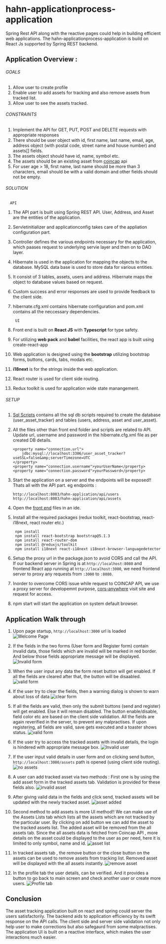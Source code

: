 # hahn-applicationprocess-application

Spring Rest API along with the reactive pages could help in building efficient web applications. The hahn-applicationprocess-application is build on
React Js supported by Spring REST backend.
 									      
## Application Overview :

  ###### GOALS
   1. Allow user to create profile
   2. Enable user to add assets for tracking and also remove assets from tracked list.
   3. Allow user to see the assets tracked.
      
###### CONSTRAINTS
   1. Implement the API for GET, PUT, POST and DELETE requests with appropriate responses
   2. There should be user object with id, first name, last name, email, age, address object (with postal code, street name and house
       number) and assets[] fields.
   3. The assets object should have id, name, symbol etc.
   4. The assets should be an existing asset from [coincap](https://api.coincap.io/v2/assets) api
   5. For user age > 18, first name, last name should be more than 3 characters, email should be with a valid domain and other fields should not be empty.
      
 ###### SOLUTION
      
      API
      
  1. The API part is built using Spring REST API. User, Address, and Asset are the entities of the application.
  2. Servletinitializer and applicationconfig takes care of the appliation configuration part.
  3. Controller defines the various endpoints necessary for the application, which paases request to underlying servie layer and 
       then on to DAO layer. 
  4. Hibernate is used in the application for mapping the objects to the database. MySQL data base is used to store data for various
       entities.
  5. It consist of 3 tables, assets, users and address. Hibernate maps the object to database values based on request.
  6. Custom success and error responses are used to provide feedback to the client side.
  7. hibernate.cfg.xml contains hibernate configuration and pom.xml contains all the neccessary dependencies.
      
          UI
      
  1. Front end is built on **React JS** with **Typescript** for type safety.
  2. For utilizing **web pack** and **babel** facilities, the react app is built using create-react-app
  3. Web application is designed using the **bootstrap** utilizing bootstrap forms, buttons, cards, tabs, modals etc.
  4. **i18next** is for the strings inside the web application.
  5. React router is used for client side routing.
  6. Redux toolkit is used for application wide state manangement.
      
 ###### SETUP
      
   1. [Sql Scripts](https://github.com/mathews-sunny/hahn-applicationprocess-application/tree/master/Scripts/) contains all the sql db scripts
      required to create the database (user_asset_tracker) and tables (users, address, asset and user_asset). 
   2. All the files other than front end folder and scripts are related to API. Update url, username and password in the 
      hibernate.cfg.xml file as per created DB details.
      
          <property name="connection.url">
              jdbc:mysql://localhost:3306/user_asset_tracker?useSSL=false&amp;serverTimezone=UTC
          </property>
          <property name="connection.username">yourUserName</property>
          <property name="connection.password">yourPassword</property>
        
   3. Start the application on a server and the endpoints will be exposed!! Thats all with the API part. eg endpoints :
   
          http://localhost:8083/hahn-application/api/users
          http://localhost:8083/hahn-application/api/assets 
        
  4. Open the [front end](https://github.com/mathews-sunny/hahn-applicationprocess-application/tree/master/Front%20End) files in an ide. 
  5. Install all the required packages (redux toolkit, react-bootstrap, react-i18next, react router etc.)
  
          npm install 
          npm install react-bootstrap bootstrap@5.1.3
          npm install react-router-dom
          npm install @reduxjs/toolkit
          npm install i18next react-i18next i18next-browser-languagedetector
              
  6. Setup the proxy url in the package.json to avoid CORS and call the API. If our backend server in Spring is at `http://localhost:8080` and  
        frontend React app running at `http://localhost:3000`, we need frontend server to proxy any requests from `:3000` to `:8080`.
 7. Inorder to overcome CORS issue while request to COINCAP API, we use a proxy server for developemnt purpose, [cors-anywhere](https://cors-anywhere.herokuapp.com/) 
        visit site and request for access.
  8. npm start will start the application on system default browser.
        
   ## Application Walk through
   
   1. Upon page startup, `http://localhost:3000` url is loaded
 ![Welcome Page](https://github.com/mathews-sunny/hahn-applicationprocess-application/blob/master/application%20screenshots/intro.png?raw=true)
 
  2. If the fields in the two forms (User form and Register form) contain invalid data, those fields which are invalid will be marked in red border. 
   And below those fields appropriate message will be displayed. 
  ![Invalid form](https://github.com/mathews-sunny/hahn-applicationprocess-application/blob/master/application%20screenshots/invalid%20field.png?raw=true)
  
  3. When the user input any data the form reset button will get enabled. If all the fields are cleared after that, the button will be disaabled.
  ![valid form](https://github.com/mathews-sunny/hahn-applicationprocess-application/blob/master/application%20screenshots/valid.png?raw=true)
  
  4. If the user try to clear the fields, then a warning dialog is shown to warn about loss of data
  ![clear form](https://github.com/mathews-sunny/hahn-applicationprocess-application/blob/master/application%20screenshots/clear%20fields.png?raw=true)
  
  5. If all the fields are valid, then only the submit buttons (send and register) will get enabled. Else it will remain disabled. The button enable/disable, field color
   etc are based on the client side validation. All the fields are again reverified in the server, to prevent any malpractises. If upon registering, all fields are valid, 
   save gets executed and a toaster shows status.
   ![valid form](https://github.com/mathews-sunny/hahn-applicationprocess-application/blob/master/application%20screenshots/user%20created.png?raw=true)
   
  6. If the user try to access the tracked assets with invalid details, the login is hindered with appropriate message box.
  ![Invalid user](https://github.com/mathews-sunny/hahn-applicationprocess-application/blob/master/application%20screenshots/invalid%20track.png?raw=true)
  
  7. If the user input valid details in user form and on clicking send button, `http://localhost:3000/assets` path is opened (using client side routing).
    ![no assets](https://github.com/mathews-sunny/hahn-applicationprocess-application/blob/master/application%20screenshots/tracked%20assets%20without%20data.png?raw=true)
    
  8. A user can add tracked asset via two methods : First one is by using the add asset form in the tracked assets tab. Validation is provided for these fields also.
  ![invalid asset](https://github.com/mathews-sunny/hahn-applicationprocess-application/blob/master/application%20screenshots/invalid%20asset.png?raw=true)
  
  9. After giving valid data in the fields and click send, tracked assets will be updated with the newly tracked asset.
  ![asset added](https://github.com/mathews-sunny/hahn-applicationprocess-application/blob/master/application%20screenshots/added%20asset.png?raw=true)
  
  10. Second method to add assets is more UI method!! We can make use of the Assets Lists tab which lists all the assets which are not tracked by the particular user. By clicking
  on add button we can add the asset to the tracked assets list. The added asset will be removed from the all assets tab. Since the all assets data is fetched from Coincap API ,
  more details on the asset could be displayed to the user as per need, here it is limited to only symbol, name and id.
  ![asset list](https://github.com/mathews-sunny/hahn-applicationprocess-application/blob/master/application%20screenshots/assets%20list.png?raw=true)
  
  11. In tracked assets tab , the remove button or the close button on the assets can be used to remove assets from tracking list. Removed asset will be displayed with the 
  all assets instantly.
    ![remove asset](https://github.com/mathews-sunny/hahn-applicationprocess-application/blob/master/application%20screenshots/remove.png?raw=true)
    
  12. In the profile tab the user details, can be verified. And it provides a button to go back to main screen and check another user or create more users.
  ![Profile tab](https://github.com/mathews-sunny/hahn-applicationprocess-application/blob/master/application%20screenshots/user%20profile.png?raw=true)
    
  ## Conclusion 
  The asset tracking application built on react and spring could server the users satisfactorily. The backend aids to application efficiency by its swift response on the API
  calls. The client side and server side validation not only help user to make corrections but also safegaurd from some malpractises. The application UI is built on a reactive       interface, which makes the user interactions much easier.
